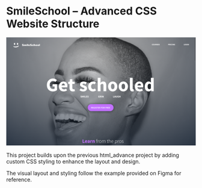 # SmileSchool – Advanced CSS Website Structure

![logo](src/image.png)

This project builds upon the previous html_advance project by adding custom CSS styling to enhance the layout and design.

The visual layout and styling follow the example provided on Figma for reference.


